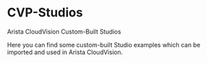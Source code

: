 # CVP-Studios
Arista CloudVision Custom-Built Studios

Here you can find some custom-built Studio examples which can be imported and used in Arista CloudVision.
